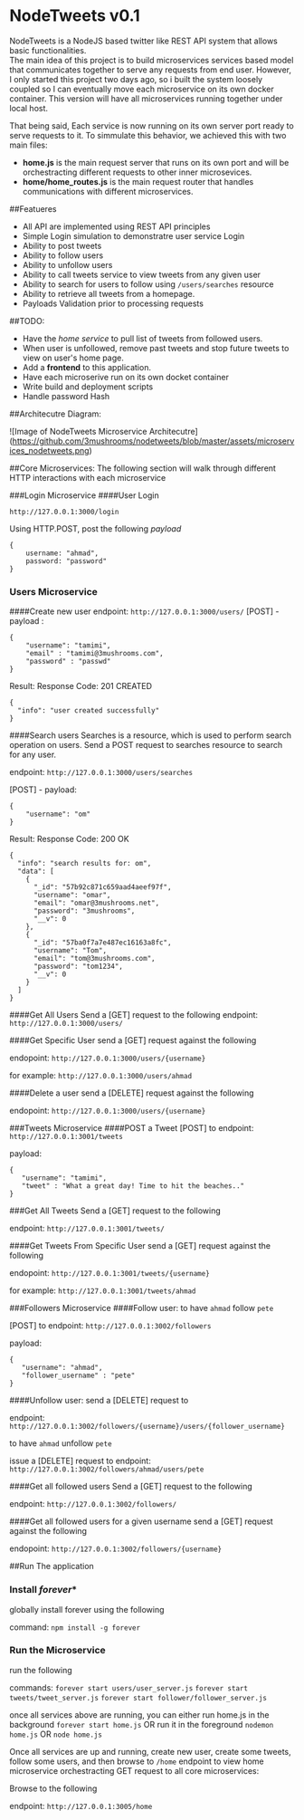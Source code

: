 # NodeTweets v0.1 
NodeTweets is a NodeJS based twitter like REST API system that allows basic functionalities.  
The main idea of this project is to build microservices services based model that communicates together to serve any requests from end user.  However, I only started this project two days ago, so i built the system loosely coupled so I can eventually move each microservice on its own docker container.  This version will have all microservices running together under local host.  

That being said, Each service is now running on its own server port ready to serve requests to it.  To simmulate this behavior, we achieved this with two main files:
* **home.js** is the main request server that runs on its own port and will be orchestracting different requests to other inner microsevices. 
* **home/home_routes.js** is the main request router that handles communications with different microservices.


##Featueres
* All API are implemented using REST API principles
* Simple Login simulation to demonstratre user service Login
* Ability to post tweets
* Ability to follow users
* Ability to unfollow users
* Ability to call tweets service to view tweets from any given user 
* Ability to search for users to follow using ```/users/searches``` resource
* Ability to retrieve all tweets from a homepage.
* Payloads Validation prior to processing requests

##TODO:
* Have the *home service* to pull list of tweets from followed users. 
* When user is unfollowed, remove past tweets and stop future tweets to view on user's home page.  
* Add a **frontend** to this application.
* Have each microserive run on its own docket container
* Write build and deployment scripts
* Handle password Hash

##Architecutre Diagram:

![Image of NodeTweets Microservice Architecutre]
(https://github.com/3mushrooms/nodetweets/blob/master/assets/microservices_nodetweets.png)

##Core Microservices:
The following section will walk through different HTTP interactions with each microservice

###Login Microservice
####User Login
```
http://127.0.0.1:3000/login
```
Using HTTP.POST, post the following *payload*
```
{
    username: "ahmad",
    password: "password"
}
``` 
### Users Microservice

####Create new user
endpoint: ```http://127.0.0.1:3000/users/```
[POST] - payload :
```
{
    "username": "tamimi",
    "email" : "tamimi@3mushrooms.com",
    "password" : "passwd"
}
```
Result: Response Code: 201 CREATED
```
{
  "info": "user created successfully"
}
```

####Search users
Searches is a resource, which is used to perform search operation on users. Send a POST request to searches resource to search for any user.

endpoint: ```http://127.0.0.1:3000/users/searches```

[POST] - payload:
```
{
    "username": "om"
}
```
Result: Response Code: 200 OK
```
{
  "info": "search results for: om",
  "data": [
    {
      "_id": "57b92c871c659aad4aeef97f",
      "username": "omar",
      "email": "omar@3mushrooms.net",
      "password": "3mushrooms",
      "__v": 0
    },
    {
      "_id": "57ba0f7a7e487ec16163a8fc",
      "username": "Tom",
      "email": "tom@3mushrooms.com",
      "password": "tom1234",
      "__v": 0
    }
  ]
}
```
####Get All Users
Send a [GET] request to the following 
endpoint: ``` http://127.0.0.1:3000/users/ ```

####Get Specific User
send a [GET] request against the following 

endopoint: ```http://127.0.0.1:3000/users/{username} ```

for example: ``` http://127.0.0.1:3000/users/ahmad ```

####Delete a user
send a [DELETE] request against the following 

endopoint: ``` http://127.0.0.1:3000/users/{username} ```

###Tweets Microservice
####POST a Tweet 
[POST] to endpoint: ```http://127.0.0.1:3001/tweets```
 
 payload:
 ```
 {
    "username": "tamimi",
    "tweet" : "What a great day! Time to hit the beaches.."
}
```

###Get All Tweets
Send a [GET] request to the following 

endpoint: ``` http://127.0.0.1:3001/tweets/ ```

####Get Tweets From Specific User
send a [GET] request against the following 

endopoint: ``` http://127.0.0.1:3001/tweets/{username} ```

for example: ``` http://127.0.0.1:3001/tweets/ahmad ```

###Followers Microservice
####Follow user:
to have ``` ahmad ``` follow ``` pete ```

[POST] to endpoint: ``` http://127.0.0.1:3002/followers ```

payload:
 ```
 {
    "username": "ahmad",
    "follower_username" : "pete"
}
```

####Unfollow user:
send a [DELETE] request to 

endpoint: ``` http://127.0.0.1:3002/followers/{username}/users/{follower_username} ```

to have ``` ahmad ``` unfollow ``` pete ```

issue a [DELETE] request to
endpoint: ``` http://127.0.0.1:3002/followers/ahmad/users/pete ```

####Get all followed users
Send a [GET] request to the following 

endpoint: ``` http://127.0.0.1:3002/followers/ ```

####Get all followed users for a given username
send a [GET] request against the following 

endopoint: ``` http://127.0.0.1:3002/followers/{username} ```

##Run The application
### Install *forever**
globally install forever using the following 

command: ``` npm install -g forever ```

### Run the Microservice
run the following 

commands:
```forever start users/user_server.js```
```forever start tweets/tweet_server.js```
```forever start follower/follower_server.js```

once all services above are running, you can either run home.js in the background
```forever start home.js```
OR run it in the foreground
```nodemon home.js``` 
OR
```node home.js```

Once all services are up and running, create new user, create some tweets, follow some users, and then browse to ``` /home ``` endpoint to view home microservice orchestracting GET request to all core microservices:

Browse to the following 

endpoint: ``` http://127.0.0.1:3005/home ```






